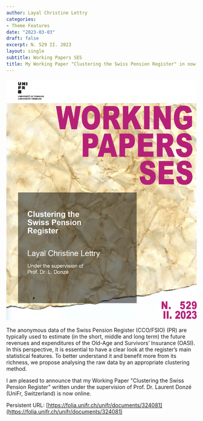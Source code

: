 ```yaml
---
author: Layal Christine Lettry
categories:
- Theme Features
date: "2023-03-03"
draft: false
excerpt: N. 529 II. 2023
layout: single
subtitle: Working Papers SES
title: My Working Paper "Clustering the Swiss Pension Register" in now online
---
```


![Clustering the Swiss Pension Register](./featured.jpg)

The anonymous data of the Swiss Pension Register (CCO/FSIO) (PR) are typically used to estimate (in the short, middle and long term) the future revenues and expenditures of the Old-Age and Survivors’ Insurance (OASI). In this perspective, it is essential to have a clear look at the register’s main statistical features. To better understand it and benefit more from its richness, we propose analysing the raw data by an appropriate clustering method.

I am pleased to announce that my Working Paper "Clustering the Swiss Pension Register" written under the supervision of Prof. Dr. Laurent Donzé (UniFr, Switzerland) is now online.

Persistent URL: [https://folia.unifr.ch/unifr/documents/324081](https://folia.unifr.ch/unifr/documents/324081)